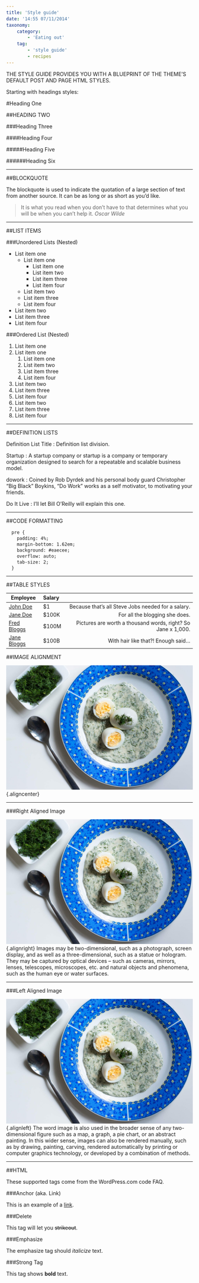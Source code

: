 ```yaml
---
title: 'Style guide'
date: '14:55 07/11/2014'
taxonomy:
    category:
        - 'Eating out'
    tag:
        - 'style guide'
        - recipes
---
```


THE STYLE GUIDE PROVIDES YOU WITH A BLUEPRINT OF THE THEME’S DEFAULT POST AND PAGE HTML STYLES.

Starting with headings styles:

#Heading One

##HEADING TWO

###Heading Three

####Heading Four

#####Heading Five

######Heading Six

___

##BLOCKQUOTE

The blockquote is used to indicate the quotation of a large section of text from another source. It can be as long or as short as you’d like.

>It is what you read when you don’t have to that determines what you will be when you can’t help it.
<cite>Oscar Wilde</cite>

___

##LIST ITEMS

###Unordered Lists (Nested)

* List item one
  * List item one
      * List item one
      * List item two
      * List item three
      * List item four
  * List item two
  * List item three
  * List item four
* List item two
* List item three
* List item four

###Ordered List (Nested)

1. List item one
  1. List item one
      1. List item one
      2. List item two
      3. List item three
      4. List item four
  2. List item two
  3. List item three
  4. List item four
2. List item two
3. List item three
4. List item four

_____

##DEFINITION LISTS

Definition List Title
  : Definition list division.

Startup
  : A startup company or startup is a company or temporary organization designed to search for a repeatable and scalable business model.

dowork
  : Coined by Rob Dyrdek and his personal body guard Christopher “Big Black” Boykins, “Do Work” works as a self motivator, to motivating your friends.

Do It Live
  : I’ll let Bill O’Reilly will explain this one.

___

##CODE FORMATTING

      pre {
      	padding: 4%;
      	margin-bottom: 1.62em;
      	background: #eaecee;
      	overflow: auto;
      	tab-size: 2;
      }

___

##TABLE STYLES

| Employee | Salary |                   |
| ------------- |:-------------| -----:|
| [John Doe](http://www.getgrav.org)     | $1 | Because that’s all Steve Jobs needed for a salary. |
| [Jane Doe](http://www.getgrav.org)      | $100K      |   For all the blogging she does. |
| [Fred Bloggs](http://www.getgrav.org) | $100M	      |    Pictures are worth a thousand words, right? So Jane x 1,000. |
| [Jane Bloggs](http://www.getgrav.org) | $100B      |    With hair like that?! Enough said… |


##IMAGE ALIGNMENT

![Image](foodiesfeed.com_typical-czech-dill-gravy2.jpg?resize=597,397) {.aligncenter}

___

###Right Aligned Image

![Image](foodiesfeed.com_typical-czech-dill-gravy2.jpg?resize=240,160) {.alignright}
Images may be two-dimensional, such as a photograph, screen display, and as well as a three-dimensional, such as a statue or hologram. They may be captured by optical devices – such as cameras, mirrors, lenses, telescopes, microscopes, etc. and natural objects and phenomena, such as the human eye or water surfaces.

___

###Left Aligned Image

![Image](foodiesfeed.com_typical-czech-dill-gravy2.jpg?resize=240,160) {.alignleft}
The word image is also used in the broader sense of any two-dimensional figure such as a map, a graph, a pie chart, or an abstract painting. In this wider sense, images can also be rendered manually, such as by drawing, painting, carving, rendered automatically by printing or computer graphics technology, or developed by a combination of methods.

___

##HTML

These supported tags come from the WordPress.com code FAQ.

###Anchor  (aka. Link)

This is an example of a [link](http://www.getgrav.org).

###Delete

This tag will let you ~~strikeout~~.

###Emphasize

The emphasize tag should *italicize* text.

###Strong Tag

This tag shows **bold** text.
